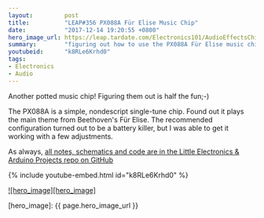 ```yaml
---
layout:         post
title:          "LEAP#356 PX088A Für Elise Music Chip"
date:           "2017-12-14 19:20:55 +0800"
hero_image_url: https://leap.tardate.com/Electronics101/AudioEffectsChips/PX088A/assets/PX088A_build.jpg
summary:        "figuring out how to use the PX088A Für Elise music chip"
youtubeid:      "k8RLe6Krhd0"
tags:
- Electronics
- Audio
---
```


Another potted music chip! Figuring them out is half the fun;-)

The PX088A is a simple, nondescript single-tune chip. Found out it plays the main theme from Beethoven's Für Elise.
The recommended configuration turned out to be a battery killer, but I was able to get it working with a few adjustments.

As always, [all notes, schematics and code are in the Little Electronics & Arduino Projects repo on GitHub][project]

{% include youtube-embed.html id="k8RLe6Krhd0" %}

[![hero_image][hero_image]][project]

[leap]: https://leap.tardate.com
[project]: https://github.com/tardate/LittleArduinoProjects/tree/master/Electronics101/AudioEffectsChips/PX088A
[hero_image]: {{ page.hero_image_url }}
